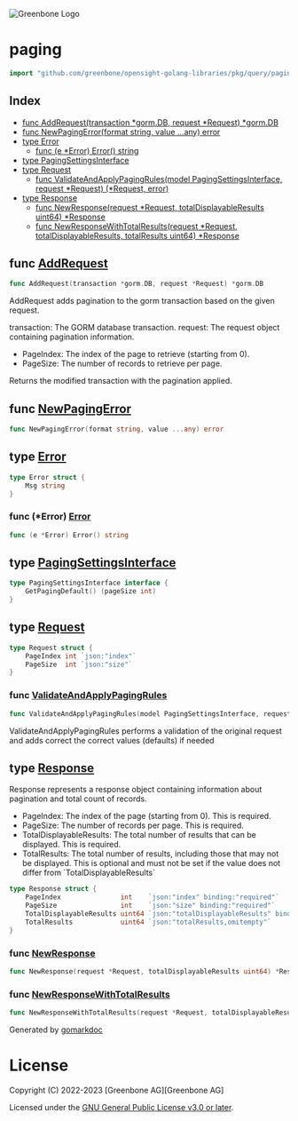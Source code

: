 ![Greenbone Logo](https://www.greenbone.net/wp-content/uploads/gb_new-logo_horizontal_rgb_small.png)

<!-- gomarkdoc:embed:start -->

<!-- Code generated by gomarkdoc. DO NOT EDIT -->

# paging

```go
import "github.com/greenbone/opensight-golang-libraries/pkg/query/paging"
```

## Index

- [func AddRequest\(transaction \*gorm.DB, request \*Request\) \*gorm.DB](<#AddRequest>)
- [func NewPagingError\(format string, value ...any\) error](<#NewPagingError>)
- [type Error](<#Error>)
  - [func \(e \*Error\) Error\(\) string](<#Error.Error>)
- [type PagingSettingsInterface](<#PagingSettingsInterface>)
- [type Request](<#Request>)
  - [func ValidateAndApplyPagingRules\(model PagingSettingsInterface, request \*Request\) \(\*Request, error\)](<#ValidateAndApplyPagingRules>)
- [type Response](<#Response>)
  - [func NewResponse\(request \*Request, totalDisplayableResults uint64\) \*Response](<#NewResponse>)
  - [func NewResponseWithTotalResults\(request \*Request, totalDisplayableResults, totalResults uint64\) \*Response](<#NewResponseWithTotalResults>)


<a name="AddRequest"></a>
## func [AddRequest](<https://github.com/greenbone/opensight-golang-libraries/blob/main/pkg/query/paging/request.go#L20>)

```go
func AddRequest(transaction *gorm.DB, request *Request) *gorm.DB
```

AddRequest adds pagination to the gorm transaction based on the given request.

transaction: The GORM database transaction. request: The request object containing pagination information.

- PageIndex: The index of the page to retrieve \(starting from 0\).
- PageSize: The number of records to retrieve per page.

Returns the modified transaction with the pagination applied.

<a name="NewPagingError"></a>
## func [NewPagingError](<https://github.com/greenbone/opensight-golang-libraries/blob/main/pkg/query/paging/error.go#L15>)

```go
func NewPagingError(format string, value ...any) error
```



<a name="Error"></a>
## type [Error](<https://github.com/greenbone/opensight-golang-libraries/blob/main/pkg/query/paging/error.go#L7-L9>)



```go
type Error struct {
    Msg string
}
```

<a name="Error.Error"></a>
### func \(\*Error\) [Error](<https://github.com/greenbone/opensight-golang-libraries/blob/main/pkg/query/paging/error.go#L11>)

```go
func (e *Error) Error() string
```



<a name="PagingSettingsInterface"></a>
## type [PagingSettingsInterface](<https://github.com/greenbone/opensight-golang-libraries/blob/main/pkg/query/paging/pagingInterface.go#L3-L5>)



```go
type PagingSettingsInterface interface {
    GetPagingDefault() (pageSize int)
}
```

<a name="Request"></a>
## type [Request](<https://github.com/greenbone/opensight-golang-libraries/blob/main/pkg/query/paging/request.go#L7-L10>)



```go
type Request struct {
    PageIndex int `json:"index"`
    PageSize  int `json:"size"`
}
```

<a name="ValidateAndApplyPagingRules"></a>
### func [ValidateAndApplyPagingRules](<https://github.com/greenbone/opensight-golang-libraries/blob/main/pkg/query/paging/paging.go#L4>)

```go
func ValidateAndApplyPagingRules(model PagingSettingsInterface, request *Request) (*Request, error)
```

ValidateAndApplyPagingRules performs a validation of the original request and adds correct the correct values \(defaults\) if needed

<a name="Response"></a>
## type [Response](<https://github.com/greenbone/opensight-golang-libraries/blob/main/pkg/query/paging/response.go#L8-L13>)

Response represents a response object containing information about pagination and total count of records.

- PageIndex: The index of the page \(starting from 0\). This is required.
- PageSize: The number of records per page. This is required.
- TotalDisplayableResults: The total number of results that can be displayed. This is required.
- TotalResults: The total number of results, including those that may not be displayed. This is optional and must not be set if the value does not differ from \`TotalDisplayableResults\`

```go
type Response struct {
    PageIndex               int    `json:"index" binding:"required"`
    PageSize                int    `json:"size" binding:"required"`
    TotalDisplayableResults uint64 `json:"totalDisplayableResults" binding:"required"`
    TotalResults            uint64 `json:"totalResults,omitempty"`
}
```

<a name="NewResponse"></a>
### func [NewResponse](<https://github.com/greenbone/opensight-golang-libraries/blob/main/pkg/query/paging/response.go#L15>)

```go
func NewResponse(request *Request, totalDisplayableResults uint64) *Response
```



<a name="NewResponseWithTotalResults"></a>
### func [NewResponseWithTotalResults](<https://github.com/greenbone/opensight-golang-libraries/blob/main/pkg/query/paging/response.go#L27>)

```go
func NewResponseWithTotalResults(request *Request, totalDisplayableResults, totalResults uint64) *Response
```



Generated by [gomarkdoc](<https://github.com/princjef/gomarkdoc>)


<!-- gomarkdoc:embed:end -->

# License

Copyright (C) 2022-2023 [Greenbone AG][Greenbone AG]

Licensed under the [GNU General Public License v3.0 or later](../../../LICENSE).